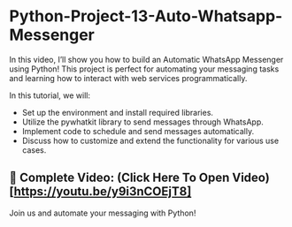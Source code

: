# Python-Project-13-Auto-Whatsapp-Messenger

In this video, I’ll show you how to build an Automatic WhatsApp Messenger using Python! This project is perfect for automating your messaging tasks and learning how to interact with web services programmatically.

In this tutorial, we will:
- Set up the environment and install required libraries.
- Utilize the pywhatkit library to send messages through WhatsApp.
- Implement code to schedule and send messages automatically.
- Discuss how to customize and extend the functionality for various use cases.

## 🔗 Complete Video: (Click Here To Open Video)[https://youtu.be/y9i3nCOEjT8]

Join us and automate your messaging with Python!
